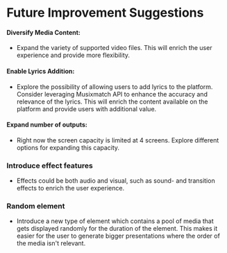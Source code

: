 
# Future Improvement Suggestions

#### **Diversify Media Content:**

- Expand the variety of supported video files. This will enrich the user experience and provide more flexibility.

#### **Enable Lyrics Addition:**

- Explore the possibility of allowing users to add lyrics to the platform. Consider leveraging Musixmatch API to enhance the accuracy and relevance of the lyrics. This will enrich the content available on the platform and provide users with additional value.

#### **Expand number of outputs:**

- Right now the screen capacity is limited at 4 screens. Explore different options for expanding this capacity.

### **Introduce effect features**

- Effects could be both audio and visual, such as sound- and transition effects to enrich the user experience.

### **Random element**

- Introduce a new type of element which contains a pool of media that gets displayed randomly for the duration of the element. This makes it easier for the user to generate bigger presentations where the order of the media isn't relevant.
   
